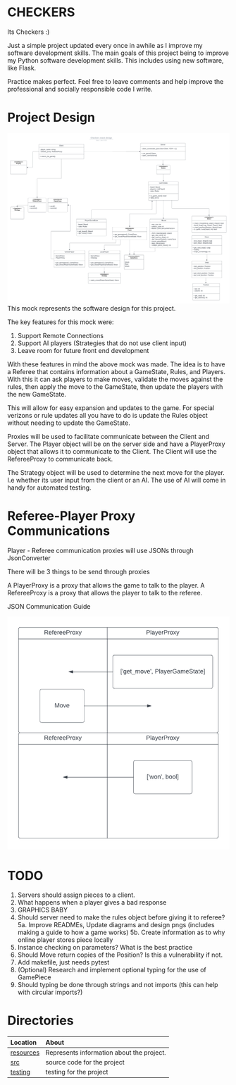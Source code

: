 # CHECKERS

Its Checkers :) 

Just a simple project updated every once in awhile as I improve my software development skills.
The main goals of this project being to improve my Python software development skills.
This includes using new software, like Flask. 

Practice makes perfect.
Feel free to leave comments and help improve the professional and socially
responsible code I write.


# Project Design

![Fig project_wide_mock.png](./resources/UML_diagrams/project_wide_mock.png)
This mock represents the software design for this project. 

The key features for this mock were:
1. Support Remote Connections
2. Support AI players (Strategies that do not use client input)
3. Leave room for future front end development

With these features in mind the above mock was made. The idea is to have a Referee that contains information about a GameState, Rules, and Players. With this it can ask players to make moves, validate the moves against the rules, then apply the move to the GameState, then update the players with the new GameState. 

This will allow for easy expansion and updates to the game. For special verizons or rule updates all you have to do is update the Rules object without needing to update the GameState. 

Proxies will be used to facilitate communicate between the Client and Server. The Player object will be on the server side and have a PlayerProxy object that allows it to communicate to the Client. The Client will use the RefereeProxy to communicate back. 

The Strategy object will be used to determine the next move for the player. I.e whether its user input from the client or an AI. The use of AI will come in handy for automated testing.


# Referee-Player Proxy Communications

Player - Referee communication proxies will use JSONs through JsonConverter

There will be 3 things to be send through proxies

A PlayerProxy is a proxy that allows the game to talk to the player.
A RefereeProxy is a proxy that allows the player to talk to the referee.

JSON Communication Guide

![](./resources/swimlane_diagrams/proxy_communications.png)


# TODO

1. Servers should assign pieces to a client.
2. What happens when a player gives a bad response
3. GRAPHICS BABY
4. Should server need to make the rules object before giving it to referee?
5a. Improve READMEs, Update diagrams and design pngs (includes making a guide to how a game works)
5b. Create information as to why online player stores piece locally
6. Instance checking on parameters? What is the best practice
7. Should Move return copies of the Position? Is this a vulnerability if not.
8. Add makefile, just needs pytest
9. (Optional) Research and implement optional typing for the use of GamePiece
10. Should typing be done through strings and not imports (this can help with circular imports?)


# Directories

|   Location     |   About   |
|   :---         |   :---     |
| [resources](./resources/README.md) | Represents information about the project.
| [src](./src/README.md) | source code for the project |
| [testing](./testing/README.md) | testing for the project |